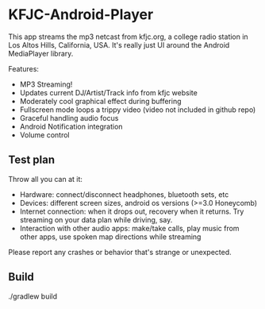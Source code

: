 KFJC-Android-Player
===================
This app streams the mp3 netcast from kfjc.org, a college radio station in Los Altos Hills, California, USA. It's really just UI around the Android MediaPlayer library.

Features:
 - MP3 Streaming!
 - Updates current DJ/Artist/Track info from kfjc website
 - Moderately cool graphical effect during buffering
 - Fullscreen mode loops a trippy video (video not included in github repo)
 - Graceful handling audio focus
 - Android Notification integration
 - Volume control

Test plan
---------
Throw all you can at it:

 - Hardware: connect/disconnect headphones, bluetooth sets, etc
 - Devices: different screen sizes, android os versions (>=3.0 Honeycomb)
 - Internet connection: when it drops out, recovery when it returns. Try streaming on your data plan while driving, say.
 - Interaction with other audio apps: make/take calls, play music from other apps, use spoken map directions while streaming

Please report any crashes or behavior that's strange or unexpected.

Build
-----
./gradlew build